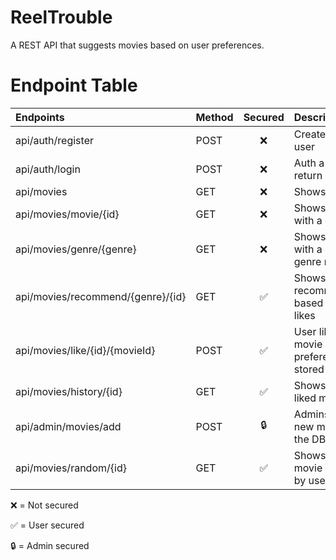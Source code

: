 # ReelTrouble
A REST API that suggests movies based on user preferences.


# Endpoint Table

| Endpoints                         | Method   | Secured      | Description                                 |
|:----------------------------------|:---------|:------------:|:--------------------------------------------|
| api/auth/register                 | POST     | ❌          | Create a new user                           |
| api/auth/login                    | POST     | ❌          | Auth a user, return JWT token               |
| api/movies                        | GET      | ❌          | Shows all movies                            |
| api/movies/movie/{id}             | GET      | ❌          | Shows a movie with a given ID               |
| api/movies/genre/{genre}          | GET      | ❌          | Shows movies with a given genre name        |
| api/movies/recommend/{genre}/{id} | GET      | ✅          | Shows recommendations based on user likes   |
| api/movies/like/{id}/{movieId}    | POST     | ✅          | User likes a movie and preference is stored |
| api/movies/history/{id}           | GET      | ✅          | Shows a user’s liked movies                 |
| api/admin/movies/add              | POST     | 🔒          | Admins can add new movies to the DB         |
| api/movies/random/{id}            | GET      | ✅          | Shows a random movie not liked by user      |

❌ = Not secured

✅ = User secured

🔒 = Admin secured
